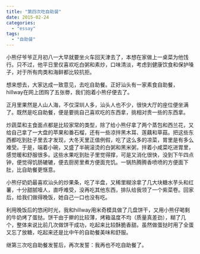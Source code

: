 ```yaml
---
title: "第四次吃自助餐"
date: 2015-02-24
categories: 
  - "essay"
tags: 
  - "自助餐"
---
```


小熊仔爷爷正月初八一大早就要坐火车回天津去了，本想在家做上一桌菜为他饯行。只不过，他平日里仅喜欢吃白粥和素炒，口味清淡，考虑到健康饮食和保护嗓子，对于所有肉类和海鲜都比较抗拒。

想来想去，大家达成一致意见，去吃自助餐。正好汕头有一家素食自助餐，hillway在网上团购了五张劵，我们抱着小熊仔便去了。

正月里果然是人山人海，不仅深圳人多，汕头人也不少，很快大厅的座位便坐满了。既然是吃自助餐，便是要挑自己喜欢吃的东西拿，挑相对贵一些的东西拿。

炒蔬菜和主食面点都是比较家常的类型，除了给小熊仔拿了两个蒸包和西兰花，又给自己拿了一大盘的苹果和番石榴，还有一些凉拌黑木耳、莲藕和草菇。把这些东西都吃到肚子里去才发现，大冬天里正值例假，吃了这么多的凉菜，胃里是有多么难受。于是，端着小碗，又盛了半碗滚烫的白粥和黑米粥，拌着小咸菜吃进胃里，感觉暖和舒服很多。这些水果吃到肚子里觉得撑，可是又消化很快，没到下午四点钟，便觉得饥肠辘辘，便去厨房里煮方便面充饥。一锅热腾腾香喷喷的方便面下肚，比自助餐更惬意。

小熊仔奶奶最喜欢汕头的炒果条，吃了半盘，又稀里糊涂拿了几大块糖水芋头和红薯，十分甜腻噎人，直呼难受，没再吃其他东西，排队给我领了一个紫菜卷。回家后，给我们做得晚饭，她自己一口也没有吃。

利用晚饭后的悠闲时光，我和hillway用米奇模具做了几盘饼干，又用小熊仔喝剩的牛奶烤了蛋挞。饼干由于擀的比较薄，烤箱温度不均（质量真差劲），糊了几个，整体来说比前几次做饼干成功，吃起来比较酥脆香甜。虽然做蛋挞时用了全蛋又忘了放糖，吃起来还是比中午的自助餐美味和舒服。

继第三次吃自助餐发誓后，再次发誓：我再也不吃自助餐了。
